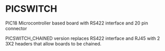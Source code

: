# PICSWITCH
PIC18 Microcontroller based board with RS422 interface and 20 pin connector

PICSWITCH_CHAINED version replaces RS422 interface and RJ45 with 2 3X2 headers that allow boards to be chained.

